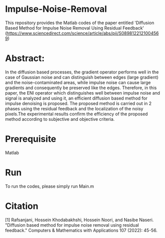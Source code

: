# Impulse-Noise-Removal
This repository provides the Matlab codes of the paper entitled 'Diffusion Based Method for Impulse Noise Removal Using Residual Feedback'
(https://www.sciencedirect.com/science/article/abs/pii/S0898122121004569)

# Abstract:

In the diffusion based processes, the gradient operator performs well in the case of Gaussian noise and can distinguish between edges (large gradient) and the noise-contaminated areas, 
while impulse noise can cause large gradients and consequently be preserved like the edges. Therefore, in this paper, the ENI operator which distinguishes well between impulse noise and
signal is analyzed and using it, an efficient diffusion based method for impulse denoising is proposed. The proposed method is carried out in 2 phases using the residual feedback and
the localization of the noisy pixels.The experimental results confirm the efficiency of the proposed method according to subjective and objective criteria.
# Prerequisite
Matlab
# Run
To run the codes, please simply run Main.m
# Citation
[1] Rafsanjani, Hossein Khodabakhshi, Hossein Noori, and Nasibe Naseri. "Diffusion based method for impulse noise removal using residual feedback." Computers & Mathematics with Applications 107 (2022): 45-56.

